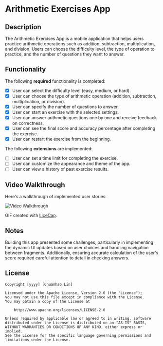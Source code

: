# Arithmetic Exercises App

## Description

The Arithmetic Exercises App is a mobile application that helps users practice arithmetic operations such as addition, subtraction, multiplication, and division. Users can choose the difficulty level, the type of operation to practice, and the number of questions they want to answer.

## Functionality

The following **required** functionality is completed:

* [x] User can select the difficulty level (easy, medium, or hard).
* [x] User can choose the type of arithmetic operation (addition, subtraction, multiplication, or division).
* [x] User can specify the number of questions to answer.
* [x] User can start an exercise with the selected settings.
* [x] User can answer arithmetic questions one by one and receive feedback on correctness.
* [x] User can see the final score and accuracy percentage after completing the exercise.
* [x] User can restart the exercise from the beginning.

The following **extensions** are implemented:

* [ ] User can set a time limit for completing the exercise.
* [ ] User can customize the appearance and theme of the app.
* [ ] User can view a history of past exercise results.

## Video Walkthrough

Here's a walkthrough of implemented user stories:

![Video Walkthrough]([walkthrough.gif](https://github.com/EdmundRin/ArithmeticExercises/blob/master/Test.gif))

GIF created with [LiceCap](http://www.cockos.com/licecap/).

## Notes

Building this app presented some challenges, particularly in implementing the dynamic UI updates based on user choices and handling navigation between fragments. Additionally, ensuring accurate calculation of the user's score required careful attention to detail in checking answers.

## License
    Copyright [yyyy] [Chuanhao Lin]

    Licensed under the Apache License, Version 2.0 (the "License");
    you may not use this file except in compliance with the License.
    You may obtain a copy of the License at

        http://www.apache.org/licenses/LICENSE-2.0

    Unless required by applicable law or agreed to in writing, software
    distributed under the License is distributed on an "AS IS" BASIS,
    WITHOUT WARRANTIES OR CONDITIONS OF ANY KIND, either express or implied.
    See the License for the specific language governing permissions and
    limitations under the License.
